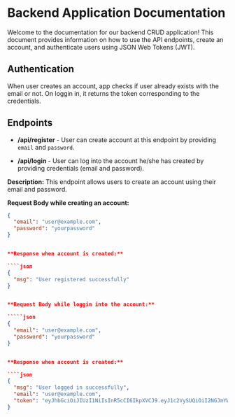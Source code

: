 # Backend Application Documentation

Welcome to the documentation for our backend CRUD application! This document provides information on how to use the API endpoints, create an account, and authenticate users using JSON Web Tokens (JWT).

## Authentication

When user creates an account, app checks if user already exists with the email or not. On loggin in, it returns the token corresponding to the credentials.

## Endpoints

- **/api/register** - User can create account at this endpoint by providing `email` and `password`.

- **/api/login** - User can log into the account he/she has created by providing credentials (email and password).

**Description:** This endpoint allows users to create an account using their email and password.

**Request Body while creating an account:**

``````json
{
  "email": "user@example.com",
  "password": "yourpassword"
}


**Response when account is created:**

````json
{
  "msg": "User registered successfully"
}


**Request Body while loggin into the account:**

`````json
{
  "email": "user@example.com",
  "password": "yourpassword"
}


**Response when account is created:**

````json
{
  "msg": "User logged in successfully",
  "email": "user@example.com",
  "token": "eyJhbGciOiJIUzI1NiIsInR5cCI6IkpXVCJ9.eyJ1c2VySUQiOiI2NGJmYWJkMjJkMGQzODYxNTIzYjNlNmMiLCJ1c2VyRW1haWwiOiJha2FzaEBnbWFpbC5jb20iLCJpYXQiOjE2OTAyODMwMjgsImV4cCI6MTY5Mjg3NTAyOH0.z86CEgcmwJ2PVYJEw1SFPLBmCGDv8KqD6SO9uhc23U"
}


``````
